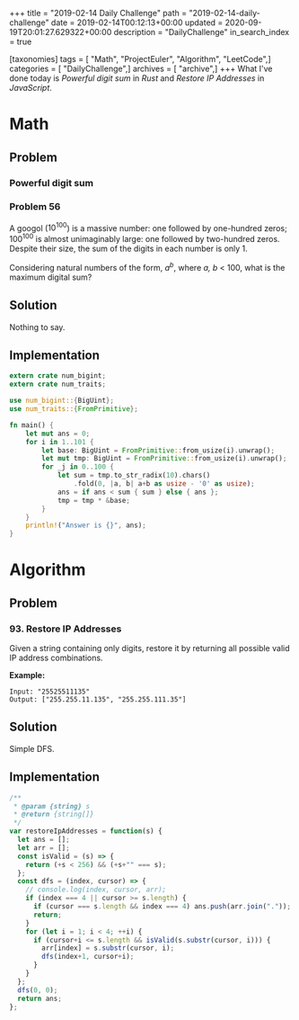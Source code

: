 +++
title = "2019-02-14 Daily Challenge"
path = "2019-02-14-daily-challenge"
date = 2019-02-14T00:12:13+00:00
updated = 2020-09-19T20:01:27.629322+00:00
description = "DailyChallenge"
in_search_index = true

[taxonomies]
tags = [ "Math", "ProjectEuler", "Algorithm", "LeetCode",]
categories = [ "DailyChallenge",]
archives = [ "archive",]
+++
What I've done today is *Powerful digit sum* in *Rust* and *Restore IP Addresses* in *JavaScript*.

<!--more-->

# Math

## Problem

### Powerful digit sum

### Problem 56

A googol ($10^{100}$) is a massive number: one followed by one-hundred zeros; $100^{100}$ is almost unimaginably large: one followed by two-hundred zeros. Despite their size, the sum of the digits in each number is only 1.

Considering natural numbers of the form, $a^b$, where *a, b* < 100, what is the maximum digital sum?

## Solution

Nothing to say.

## Implementation

```rust
extern crate num_bigint;
extern crate num_traits;

use num_bigint::{BigUint};
use num_traits::{FromPrimitive};

fn main() {
    let mut ans = 0;
    for i in 1..101 {
        let base: BigUint = FromPrimitive::from_usize(i).unwrap();
        let mut tmp: BigUint = FromPrimitive::from_usize(i).unwrap();
        for _j in 0..100 {
            let sum = tmp.to_str_radix(10).chars()
                .fold(0, |a, b| a+b as usize - '0' as usize);
            ans = if ans < sum { sum } else { ans };
            tmp = tmp * &base;
        }
    }
    println!("Answer is {}", ans);
}
```

# Algorithm

## Problem

### 93. Restore IP Addresses

Given a string containing only digits, restore it by returning all possible valid IP address combinations.

**Example:**

```
Input: "25525511135"
Output: ["255.255.11.135", "255.255.111.35"]
```

## Solution

Simple DFS.

## Implementation

```js
/**
 * @param {string} s
 * @return {string[]}
 */
var restoreIpAddresses = function(s) {
  let ans = [];
  let arr = [];
  const isValid = (s) => {
    return (+s < 256) && (+s+"" === s);
  };
  const dfs = (index, cursor) => {
    // console.log(index, cursor, arr);
    if (index === 4 || cursor >= s.length) {
      if (cursor === s.length && index === 4) ans.push(arr.join("."));
      return;
    }
    for (let i = 1; i < 4; ++i) {
      if (cursor+i <= s.length && isValid(s.substr(cursor, i))) {
        arr[index] = s.substr(cursor, i);
        dfs(index+1, cursor+i);
      }
    }
  };
  dfs(0, 0);
  return ans;
};
```